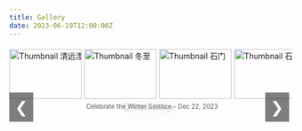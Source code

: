 ```yaml
---
title: Gallery
date: 2023-06-19T12:00:00Z
---
```


<style>
    h1 {
        text-align: center;
        margin-bottom: 2px;
    }

    .gallery {
        display: flex;
        flex-direction: column;
        align-items: center;
        margin-top: 3px;
    }

    .gallery-thumbnails {
        display: flex;
        justify-content: flex-start;
        gap: 5px;
        overflow-x: auto;
        white-space: nowrap;
        width: 100%;
        margin-bottom: 0px;
        padding: 5px;
    }

    .thumbnail-container {
        display: inline-flex;
        flex-direction: column;
        align-items: center;
        cursor: pointer;
    }

    .thumbnail-container img {
        width: 130px;
        height: 90px;
        transition: transform 0.3s;
    }

    .thumbnail-container img:hover {
        transform: scale(1.1);
        border: 2px solid #ddd;
        border-radius: 5px;
    }

    .thumbnail-container p {
        margin-top: 2px;
        font-size: 0.9em;
        color: #777;
        text-align: center;
    }

    .gallery-main {
        width: 100%;
        max-width: 90vw;
        text-align: center;
        position: relative;
        margin: 0 auto;
    }

    .gallery-main img {
        max-width: 100%;
        height: auto;
        border: 2px solid #ddd;
        border-radius: 5px;
        transition: opacity 2s ease-in-out;
        opacity: 1;
    }

    .gallery-main .image-description {
        margin-top: 2px;
        font-size: 0.8em;
        color: #555;
        transition: opacity 2s ease-in-out;
        opacity: 1;
        position: absolute;
        bottom: 0;
        width: 100%;
        background-color: rgba(255, 255, 255, 0.8);
        padding: 5px;
    }

    .gallery-nav {
        position: absolute;
        top: 50%;
        transform: translateY(-50%);
        background-color: rgba(0, 0, 0, 0.5);
        color: white;
        border: none;
        font-size: 2em;
        padding: 10px;
        cursor: pointer;
        z-index: 1;
    }

    .gallery-nav.left {
        left: 0;
    }

    .gallery-nav.right {
        right: 0;
    }

    .gallery-thumbnails::-webkit-scrollbar {
        height: 8px;
    }

    .gallery-thumbnails::-webkit-scrollbar-thumb {
        background: #888;
        border-radius: 4px;
    }

    .gallery-thumbnails::-webkit-scrollbar-thumb:hover {
        background: #555;
    }

    .gallery-thumbnails::-webkit-scrollbar-track {
        background: #f1f1f1;
    }
</style>

<div class="gallery">
    <div class="gallery-thumbnails">
        <div class="thumbnail-container" onclick="showImage(0, true)">
            <img src="/images/清远漂流.jpg" alt="Thumbnail 清远漂流">
        </div>
        <div class="thumbnail-container" onclick="showImage(1, true)">
            <img src="/images/冬至.jpg" alt="Thumbnail 冬至">
        </div>
        <div class="thumbnail-container" onclick="showImage(2, true)">
            <img src="/images/石门.jpg" alt="Thumbnail 石门">
        </div>
        <div class="thumbnail-container" onclick="showImage(3, true)">
            <img src="/images/石门1.jpg" alt="Thumbnail 石门1">
        </div>
        <div class="thumbnail-container" onclick="showImage(4, true)">
            <img src="/images/石门2.jpg" alt="Thumbnail 石门2">
        </div>
        <div class="thumbnail-container" onclick="showImage(5, true)">
            <img src="/images/红林花海.jpg" alt="Thumbnail 红林花海">
        </div>
        <div class="thumbnail-container" onclick="showImage(6, true)">
            <img src="/images/羽毛球赛.jpg" alt="Thumbnail 羽毛球赛">
        </div>
        <div class="thumbnail-container" onclick="showImage(7, true)">
            <img src="/images/课题组合照.jpg" alt="Thumbnail 课题组合照">
        </div>
        <div class="thumbnail-container" onclick="showImage(8, true)">
            <img src="/images/毕业典礼合照.jpg" alt="Thumbnail 毕业典礼合照">
        </div>
        <div class="thumbnail-container" onclick="showImage(9, true)">
            <img src="/images/龙林毕业聚餐.jpg" alt="Thumbnail 龙林毕业聚餐">
        </div>
    </div>
    <div class="gallery-main">
        <button class="gallery-nav left" onclick="showPreviousImage()">&#10094;</button>
        <img src="/images/冬至.jpg" alt="Main Image" id="mainImage">
        <div id="mainImageDescription" class="image-description">Celebrate the Winter Solstice - Dec 22, 2023</div>
        <button class="gallery-nav right" onclick="showNextImage()">&#10095;</button>
    </div>
</div>

<script>
    const images = [
        {
            src: '/images/清远漂流.jpg',
            description: 'First team-building activity, white-water rafting - Jul 25, 2023'
        },
        {
            src: '/images/冬至.jpg',
            description: 'Celebrate the Winter Solstice - Dec 22, 2023'
        },
        {
            src: '/images/石门.jpg',
            description: 'Camping trip at Shimen - Jan 7, 2024'
        },
        {
            src: '/images/石门1.jpg',
            description: 'Camping trip at Shimen - Jan 7, 2024'
        },
        {
            src: '/images/石门2.jpg',
            description: 'Camping trip at Shimen - Jan 7, 2024'
        },
        {
            src: '/images/红林花海.jpg',
            description: 'Gathering at Honglin Flower Sea Restaurant to Welcome Niu Bo - Feb 29, 2024'
        },
        {
            src: '/images/羽毛球赛.jpg',
            description: 'Graduate student badminton friendly match - May 21, 2024'
        },
        {
            src: '/images/课题组合照.jpg',
            description: 'College photo day - Jun 7, 2024'
        },
        {
            src: '/images/毕业典礼合照.jpg',
            description: 'College graduation ceremony - Jun 18, 2024'
        },
        {
            src: '/images/龙林毕业聚餐.jpg',
            description: 'Undergraduate graduation dinner - Jun 19, 2024'
        }
    ];

    let currentIndex = 0;
    let autoSwitchInterval;
    const transitionTime = 2000; // 2秒
    const quickTransitionTime = 500; // 0.5秒

    function showImage(index, quick = false) {
        currentIndex = index;
        const mainImage = document.getElementById('mainImage');
        const mainImageDescription = document.getElementById('mainImageDescription');

        if (quick) {
            mainImage.style.transition = `opacity ${quickTransitionTime}ms ease-in-out`;
            mainImageDescription.style.transition = `opacity ${quickTransitionTime}ms ease-in-out`;
        } else {
            mainImage.style.transition = `opacity ${transitionTime}ms ease-in-out`;
            mainImageDescription.style.transition = `opacity ${transitionTime}ms ease-in-out`;
        }

        // 淡出效果
        mainImage.style.opacity = 0;
        mainImageDescription.style.opacity = 0;

        setTimeout(() => {
            mainImage.src = images[index].src;
            mainImageDescription.textContent = images[index].description;

            // 淡入效果
            mainImage.style.opacity = 1;
            mainImageDescription.style.opacity = 1;
        }, quick ? quickTransitionTime : transitionTime);

        resetAutoSwitch();
    }

    function showNextImage() {
        currentIndex = (currentIndex + 1) % images.length;
        showImage(currentIndex, true);
    }

    function showPreviousImage() {
        currentIndex = (currentIndex - 1 + images.length) % images.length;
        showImage(currentIndex, true);
    }

    function autoSwitchImages() {
        autoSwitchInterval = setInterval(showNextImage, 5000); // 将间隔时间改为5000毫秒（5秒）
    }

    function resetAutoSwitch() {
        clearInterval(autoSwitchInterval);
        autoSwitchImages();
    }

    document.addEventListener('DOMContentLoaded', () => {
        autoSwitchImages();
    });
</script>
